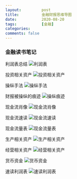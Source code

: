```yaml
---
layout:         post
title:          金融财报思维导图
date:           2020-08-20
tags:           [金融]
categories:
comments: false
---
```


### 金融读书笔记

利润表总结
![利润表](https://p3-juejin.byteimg.com/tos-cn-i-k3u1fbpfcp/ad3aad16222b45638fbea57d7d923bf4~tplv-k3u1fbpfcp-zoom-1.image)

投资相关资产
![投资相关资产](https://p3-juejin.byteimg.com/tos-cn-i-k3u1fbpfcp/417994ec6c2c44fe8f8478b0af129bed~tplv-k3u1fbpfcp-zoom-1.image)

操纵手法
![操纵手法](https://p3-juejin.byteimg.com/tos-cn-i-k3u1fbpfcp/1ba33936f35a400bab68917917ca673d~tplv-k3u1fbpfcp-zoom-1.image)

财报被操纵的痕迹
![操纵痕迹](https://p3-juejin.byteimg.com/tos-cn-i-k3u1fbpfcp/2dba832c3aac4079acc130d4fa33433f~tplv-k3u1fbpfcp-zoom-1.image)

现金流肖像
![现金流肖像](https://p3-juejin.byteimg.com/tos-cn-i-k3u1fbpfcp/12eaac1afc93451597331a45a3025492~tplv-k3u1fbpfcp-zoom-1.image)

现金流速读
![现金流速读](https://p3-juejin.byteimg.com/tos-cn-i-k3u1fbpfcp/dd26efad9e4640aa9bcfbd70b322ce29~tplv-k3u1fbpfcp-zoom-1.image)

现金流量表
![现金流量表](https://p3-juejin.byteimg.com/tos-cn-i-k3u1fbpfcp/5cfee5d3ff9c451d90826eaf92b7cf37~tplv-k3u1fbpfcp-zoom-1.image)

生产相关资产
![生产相关资产](https://p3-juejin.byteimg.com/tos-cn-i-k3u1fbpfcp/3b73c50ee7b645378edfde6510f259e6~tplv-k3u1fbpfcp-zoom-1.image)

经营相关资产
![经营相关资产](https://p3-juejin.byteimg.com/tos-cn-i-k3u1fbpfcp/8a09362842c9439a9fe9c922096a6873~tplv-k3u1fbpfcp-zoom-1.image)

货币资金
![货币资金](https://p3-juejin.byteimg.com/tos-cn-i-k3u1fbpfcp/10c740772081455ea6e24c02c8d70ecc~tplv-k3u1fbpfcp-zoom-1.image)

速读利润表
![速读利润表](https://p3-juejin.byteimg.com/tos-cn-i-k3u1fbpfcp/ea0c8e20fc7e4ec68e4721dde4aa48ab~tplv-k3u1fbpfcp-zoom-1.image)



